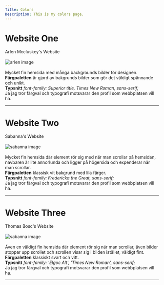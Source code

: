 ```yaml
---
Title: Colors
Description: This is my colors page.
---
```


<h1>Website One</h1>
<a href="https://www.arlenmccluskey.com/" style="text-decoration: none;">Arlen Mccluskey's Website</a>
<br>
<br>

<div>
  <img src="%assets_url%/img/arlen.png" alt="arlen image" />
</div>

<br>
Mycket fin hemsida med många backgrounds bilder för designen.
<br>
<strong>Färgpaletten</strong> är gjord av bakgrunds bilder som gör det väldigt spännande och unikt.
<br>
<strong>Typsnitt</strong> <em>font-family: Superior title, Times New Roman, sans-serif;</em>
<br>
Ja jag tror färgval och typografi motsvarar den profil som webbplatsen vill ha.

<br>
<hr class="hrStyle">

<h1>Website Two</h1>
<a href="https://www.sabanna.online/" style="text-decoration: none;">Sabanna's Website</a>
<br>
<br>

<div>
  <img src="%assets_url%/img/sabanna.png" alt="sabanna image" />
</div>

<br>
Mycket fin hemsida där element rör sig med när man scrollar på hemsidan, navbaren är lite annorlunda och ligger på högersida och expenderar när man scrollar.
<br>
<strong>Färgpaletten</strong> klassisk vit bakgrund med lila färger.
<br>
<strong>Typsnitt</strong> <em>font-family: Fredericka the Great, sans-serif;</em>
<br>
Ja jag tror färgval och typografi motsvarar den profil som webbplatsen vill ha.

<br>
<hr class="hrStyle">

<h1>Website Three</h1>
<a href="https://thomasbosc.com/" style="text-decoration: none;">Thomas Bosc's Website</a>
<br>
<br>

<div>
  <img src="%assets_url%/img/thomasBosc.png" alt="sabanna image" />
</div>

<br>
Även en väldigt fin hemsida där element rör sig när man scrollar, även bilder stoppar upp scrollet och scrollen visar sig i bilden istället, väldigt fint.
<br>
<strong>Färgpaletten</strong> klassiskt svart och vitt.
<br>
<strong>Typsnitt</strong> <em>font-family: 'Elgoc Alt', 'Times New Roman', sans-serif;</em>
<br>
Ja jag tror färgval och typografi motsvarar den profil som webbplatsen vill ha.

<br>
<hr class="hrStyle">